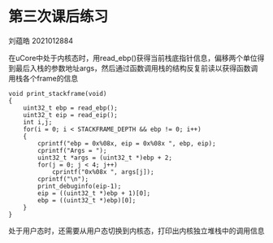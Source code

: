 # 第三次课后练习

刘蕴皓 2021012884

在uCore中处于内核态时，用read_ebp()获得当前栈底指针信息，偏移两个单位得到最后入栈的参数地址args，然后通过函数调用栈的结构反复前读以获得函数调用栈各个frame的信息

```
void print_stackframe(void)
{
	uint32_t ebp = read_ebp();
	uint32_t eip = read_eip();
	int i,j;
	for(i = 0; i < STACKFRAME_DEPTH && ebp != 0; i++)
	{
		cprintf("ebp = 0x%08x, eip = 0x%08x ", ebp, eip);
		cprintf("Args = ");
		uint32_t *args = (uint32_t *)ebp + 2;
		for(j = 0; j < 4; j++)
			cprintf("0x%08x ", args[j]);
		cprintf("\n");
		print_debuginfo(eip-1);
		eip = ((uint32_t *)ebp + 1)[0];
		ebp = ((uint32_t *)ebp)[0];
	}
}
```

处于用户态时，还需要从用户态切换到内核态，打印出内核独立堆栈中的调用信息